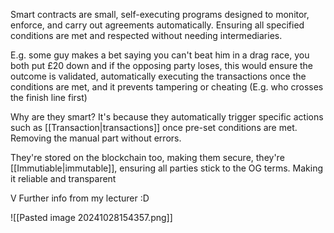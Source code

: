 Smart contracts are small, self-executing programs designed to monitor, enforce, and carry out agreements automatically. Ensuring all specified conditions are met and respected without needing intermediaries.

E.g. some guy makes a bet saying you can't beat him in a drag race, you both put £20 down and if the opposing party loses, this would ensure the outcome is validated, automatically executing the transactions once the conditions are met, and it prevents tampering or cheating (E.g. who crosses the finish line first)

Why are they smart? It's because they automatically trigger specific actions such as [[Transaction|transactions]] once pre-set conditions are met. Removing the manual part without errors.

They're stored on the blockchain too, making them secure, they're [[Immutiable|immutable]], ensuring all parties stick to the OG terms. Making it reliable and transparent

V Further info from my lecturer :D


![[Pasted image 20241028154357.png]]